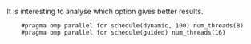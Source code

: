 It is interesting to analyse which option gives better results.
```
    #pragma omp parallel for schedule(dynamic, 100) num_threads(8)
    #pragma omp parallel for schedule(guided) num_threads(16)
```
